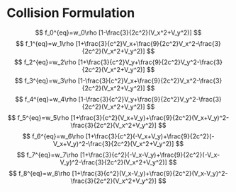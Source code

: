 # Collision Formulation

$$ f_0^{eq}=w_0\rho [1-\frac{3}{2c^2}(V_x^2+V_y^2)] $$
$$ f_1^{eq}=w_1\rho [1+\frac{3}{c^2}V_x+\frac{9}{2c^2}V_x^2-\frac{3}{2c^2}(V_x^2+V_y^2)] $$
$$ f_2^{eq}=w_2\rho [1+\frac{3}{c^2}V_y+\frac{9}{2c^2}V_y^2-\frac{3}{2c^2}(V_x^2+V_y^2)] $$
$$ f_3^{eq}=w_3\rho [1-\frac{3}{c^2}V_x+\frac{9}{2c^2}V_x^2-\frac{3}{2c^2}(V_x^2+V_y^2)] $$
$$ f_4^{eq}=w_4\rho [1-\frac{3}{c^2}V_y+\frac{9}{2c^2}V_y^2-\frac{3}{2c^2}(V_x^2+V_y^2)] $$
$$ f_5^{eq}=w_5\rho [1+\frac{3}{c^2}(V_x+V_y)+\frac{9}{2c^2}(V_x+V_y)^2-\frac{3}{2c^2}(V_x^2+V_y^2)] $$
$$ f_6^{eq}=w_6\rho [1+\frac{3}{c^2}(-V_x+V_y)+\frac{9}{2c^2}(-V_x+V_y)^2-\frac{3}{2c^2}(V_x^2+V_y^2)] $$
$$ f_7^{eq}=w_7\rho [1+\frac{3}{c^2}(-V_x-V_y)+\frac{9}{2c^2}(-V_x-V_y)^2-\frac{3}{2c^2}(V_x^2+V_y^2)] $$
$$ f_8^{eq}=w_8\rho [1+\frac{3}{c^2}(V_x-V_y)+\frac{9}{2c^2}(V_x-V_y)^2-\frac{3}{2c^2}(V_x^2+V_y^2)] $$

